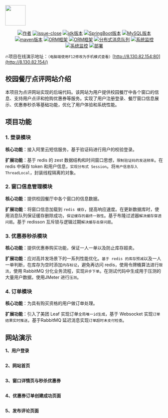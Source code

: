 <img title="" src="imgs/title.png" alt="" data-align="center" width="65">

<p align="center">
  <a href="#"><img src="https://img.shields.io/badge/Author-wyw-orange.svg" alt="作者"></a>
  <a href="#项目文档"><img src="https://img.shields.io/github/license/ZhongFuCheng3y/austin" alt="issue-close"></a>
  <a href="#项目文档"><img src="https://img.shields.io/badge/JDK-8-red.svg" alt="jdk版本"></a>
  <a href="#项目文档"><img src="https://img.shields.io/badge/SpringBoot-2.3.12-green.svg" alt="SpringBoot版本"></a>
  <a href="#项目文档"><img src="https://img.shields.io/badge/MySQL-8.0.x-orange.svg" alt="MySQL版本"></a>
  <a href="#项目文档"><img src="https://img.shields.io/badge/maven-3.8.x-red.svg" alt="maven版本"></a>
  <a href="#项目文档"><img src="https://img.shields.io/badge/ORM-MyBatis Plus-blue.svg" alt="ORM框架"></a>
  <a href="#项目文档"><img src="https://img.shields.io/badge/Cache-Redis-orange.svg" alt="ORM框架"></a>
  <a href="#项目文档"><img src="https://img.shields.io/badge/消息队列-RabbitMQ-red.svg" alt="分布式消息队列"></a>
  <a href="#项目文档"><img src="https://img.shields.io/badge/监控组件-Prometheus-blue.svg" alt="系统监控"></a>
  <a href="#项目文档"><img src="https://img.shields.io/badge/监控可视化-Grafana-green.svg" alt="系统监控"></a>
  <a href="#项目文档"><img src="https://img.shields.io/badge/系统部署-Docker & DockerCompose-yellow.svg" alt="部署"></a>
</p>

:fire:项目在线演示地址：`（电脑端使用F12修改为手机模式查看）`[http://8.130.82.154:80](http://8.130.82.154/)

## 校园餐厅点评网站介绍

本项目为点评网站实现的后端代码。该网站为用户提供校园餐厅中各个窗口的信息、支持用户点评和抢购优惠券等服务。实现了用户注册登录、餐厅窗口信息展示、优惠券秒杀等基础功能，优化了用户体验和系统性能。

## 项目功能

### 1. 登录模块

**核心功能**：接入阿里云短信服务，基于验证码进行用户的校验登录。

**扩展功能**：基于 redis 的 zest 数据结构和时间窗口思想，`限制验证码的发送频率`。在 redis 中保存 token 和用户信息，`实现分布式 Session`。将`用户信息存入 ThreadLocal`，封装线程隔离的对象。

### 2. 窗口信息管理模块

**核心功能**：提供校园餐厅中各个窗口的信息数据。

**扩展功能**：将窗口信息加载到 `redis 缓存`，提高响应速度。在更新数据库时，使用消息队列保证缓存删除成功，`保证缓存的最终一致性`。基于布隆过滤器`解决缓存穿透问题`。基于 redisson 互斥锁与逻辑过期`解决缓存击穿问题`。

### 3. 优惠券秒杀模块

**核心功能**：提供优惠券购买功能，保证一人一单以及防止库存超卖。

**扩展功能**：应对高并发场景下的一系列性能优化。`基于 redis 的库存预减`以及一人一单判断，在库存为空时添加`内存标记`，避免再访问 redis，使用令牌桶算法进行`限流`，使用 RabbitMQ 分化业务流程，实现`异步下单`。在测试代码中生成用于压测的大量用户数据，使用JMeter 进行`压测`。

### 4. 订单模块

**核心功能**：为具有购买资格的用户做订单处理。

**扩展功能**：引入了美团 Leaf 实现订单`全局唯一id生成`，基于 Websocket 实现`订单结果实时推送`，基于RabbitMQ 延迟消息实现`订单超时未支付检查`。

## 网站演示

**1、用户登录**

<img src="imgs/login.png" title="" alt="" data-align="center">

**2、网站首页**

<img src="imgs/index.png" title="" alt="" data-align="center">

**3、窗口详情页与秒杀优惠券**

<img src="imgs/info.png" title="" alt="" data-align="center">

**4、优惠券订单创建成功页面**

<img src="imgs/success.png" title="" alt="" data-align="center">

**5、发布评论页面**

<img src="imgs/blog.png" title="" alt="" data-align="center">
